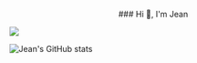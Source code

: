 <p style="text-align: center;">### Hi 👋, I'm Jean</p>

[<img src="https://simpleicons.org/icons/c.svg">](<LINK>)

![Jean's GitHub stats](https://github-readme-stats.vercel.app/api?username=jsleroy&show_icons=true&theme=vue)

